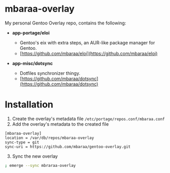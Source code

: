 # mbaraa-overlay

My personal Gentoo Overlay repo, contains the following:

- **app-portage/eloi**

  - Gentoo's eix with extra steps, an AUR-like package manager for Gentoo.
  - [https://github.com/mbaraa/eloi](https://github.com/mbaraa/eloi)

- **app-misc/dotsync**
  - Dotfiles synchronizer thingy.
  - [https://github.com/mbaraa/dotsync](https://github.com/mbaraa/dotsync)

# Installation

1. Create the overlay's metadata file `/etc/portage/repos.conf/mbaraa.conf`
2. Add the overlay's metadata to the created file

```
[mbaraa-overlay]
location = /var/db/repos/mbaraa-overlay
sync-type = git
sync-uri = https://github.com/mbaraa/gentoo-overlay.git
```

3. Sync the new overlay

```bash
; emerge --sync mbraraa-overlay
```
